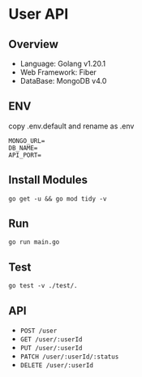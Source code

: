 # User API

## Overview
- Language: Golang v1.20.1
- Web Framework: Fiber
- DataBase: MongoDB v4.0

## ENV
copy .env.default and rename as .env
```
MONGO_URL=
DB_NAME=
API_PORT=
```

## Install Modules
```
go get -u && go mod tidy -v
```


## Run
```
go run main.go
```

## Test
```
go test -v ./test/.
```

## API

* `POST /user`
* `GET /user/:userId`
* `PUT /user/:userId`
* `PATCH /user/:userId/:status`
* `DELETE /user/:userId`

